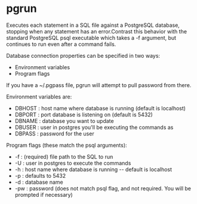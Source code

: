 pgrun
=====

Executes each statement in a SQL file against a PostgreSQL database, stopping when any statement has an error.Contrast this behavior with the standard PostgreSQL psql executable which takes a -f argument, but continues to run even after a command fails.

Database connection properties can be specified in two ways:
  * Environment variables
  * Program flags

If you have a ~/.pgpass file, pgrun will attempt to pull password from there.

Environment variables are:
  * DBHOST : host name where database is running (default is localhost)
  * DBPORT : port database is listening on (default is 5432)
  * DBNAME : database you want to update
  * DBUSER : user in postgres you'll be executing the commands as
  * DBPASS : password for the user

Program flags (these match the psql arguments):
  * -f  : (required) file path to the SQL to run
  * -U  : user in postgres to execute the commands
  * -h  : host name where database is running -- default is localhost
  * -p  : defaults to 5432
  * -d  : database name
  * -pw : password (does not match psql flag, and not required. You will be prompted if necessary)
